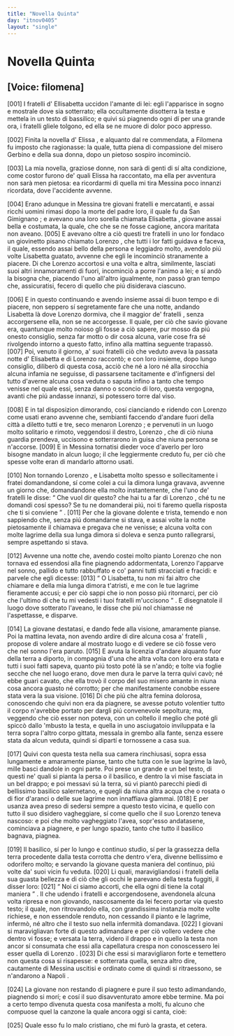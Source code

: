 ```yaml
---
title: "Novella Quinta"
day: "itnov0405"
layout: "single"
---
```

<div id="nov0405" type="novella" who="filomena">
 <h1>
  Novella Quinta
 </h1>
 <p>
  <h2>
   [Voice: filomena]
  </h2>
 </p>
 <argument>
  <p>
   <a name="p04050001">
    [001]
   </a>
   I
   <name persref="fratelli-0405" type="person">
    fratelli
   </name>
   d'
   <name persref="ellisabetta" type="person">
    Ellisabetta
   </name>
   uccidon l'amante di lei: egli l'apparisce in sogno e mostrale dove sia sotterrato; ella occultamente disotterra la testa e mettela in un testo di bassilico; e quivi s&uacute; piagnendo ogni d&iacute; per una grande ora, i fratelli gliele tolgono, ed ella se ne muore di dolor poco appresso.
  </p>
 </argument>
 <div3 type="commentary" who="author">
  <p>
   <a name="p04050002">
    [002]
   </a>
   Finita la novella d'
   <name persref="elissa" type="person">
    Elissa
   </name>
   , e alquanto dal re commendata, a
   <name persref="filomena" type="person">
    Filomena
   </name>
   fu imposto che ragionasse: la quale, tutta piena di compassione del misero
   <name persref="gerbino" type="person">
    Gerbino
   </name>
   e della sua donna, dopo un pietoso sospiro incominci&ograve;.
  </p>
 </div3>
 <div3 type="commentary" who="filomena">
  <p>
   <a name="p04050003">
    [003]
   </a>
   La mia novella, graziose donne, non sar&agrave; di genti di s&iacute; alta condizione, come costor furono de' quali
   <name persref="elissa" type="person">
    Elissa
   </name>
   ha raccontato, ma ella per avventura non sar&agrave; men pietosa: ea ricordarmi di quella mi tira
   <name placeref="messina" type="place">
    Messina
   </name>
   poco innanzi ricordata, dove l'accidente avvenne.
  </p>
 </div3>
 <p>
  <a name="p04050004">
   [004]
  </a>
  Erano adunque in
  <name placeref="messina" type="place">
   Messina
  </name>
  <name persref="fratelli-0405" type="person">
   tre giovani fratelli
  </name>
  e mercatanti, e assai ricchi uomini rimasi dopo la morte del padre loro, il quale fu da
  <name placeref="sangimignano" type="place">
   San Gimignano
  </name>
  ; e avevano una loro sorella chiamata
  <name persref="ellisabetta" type="person">
   Elisabetta
  </name>
  , giovane assai bella e costumata, la quale, che che se ne fosse cagione, ancora maritata non aveano.
  <a name="p04050005">
   [005]
  </a>
  E avevano oltre a ci&ograve; questi tre
  <name persref="fratelli-0405" type="person">
   fratelli
  </name>
  in uno lor fondaco un giovinetto pisano chiamato
  <name persref="lorenzo" type="person">
   Lorenzo
  </name>
  , che tutti i lor fatti guidava e faceva, il quale, essendo assai bello della persona e leggiadro molto, avendolo pi&uacute; volte
  <name persref="ellisabetta" type="person">
   Lisabetta
  </name>
  guatato, avvenne che egli le incominci&ograve; stranamente a piacere. Di che
  <name persref="lorenzo" type="person">
   Lorenzo
  </name>
  accortosi e una volta e altra, similmente, lasciati suoi altri innamoramenti di fuori, incominci&ograve; a porre l'animo a lei; e s&iacute; and&ograve; la bisogna che, piacendo l'uno all'altro igualmente, non pass&ograve; gran tempo che, assicuratisi, fecero di quello che pi&uacute; disiderava ciascuno.
 </p>
 <p>
  <a name="p04050006">
   [006]
  </a>
  E in questo continuando e avendo insieme assai di buon tempo e di piacere, non seppero s&iacute; segretamente fare che una notte, andando
  <name persref="ellisabetta" type="person">
   Lisabetta
  </name>
  l&agrave; dove
  <name persref="lorenzo" type="person">
   Lorenzo
  </name>
  dormiva, che il maggior de'
  <name persref="fratelli-0405" type="person">
   fratelli
  </name>
  , senza accorgersene ella, non se ne accorgesse. Il quale, per ci&ograve; che savio giovane era, quantunque molto noioso gli fosse a ci&ograve; sapere, pur mosso da pi&uacute; onesto consiglio, senza far motto o dir cosa alcuna, varie cose fra s&eacute; rivolgendo intorno a questo fatto, infino alla mattina seguente trapass&ograve;.
  <a name="p04050007">
   [007]
  </a>
  Poi, venuto il giorno, a' suoi
  <name persref="fratelli-0405" type="person">
   fratelli
  </name>
  ci&ograve; che veduto aveva la passata notte d'
  <name persref="ellisabetta" type="person">
   Elisabetta
  </name>
  e di
  <name persref="lorenzo" type="person">
   Lorenzo
  </name>
  raccont&ograve;; e con loro insieme, dopo lungo consiglio, diliber&ograve; di questa cosa, acci&ograve; che n&eacute; a loro n&eacute; alla sirocchia alcuna infamia ne seguisse, di passarsene tacitamente e d'infignersi del tutto d'averne alcuna cosa veduta o saputa infino a tanto che tempo venisse nel quale essi, senza danno o sconcio di loro, questa vergogna, avanti che pi&uacute; andasse innanzi, si potessero torre dal viso.
 </p>
 <p>
  <a name="p04050008">
   [008]
  </a>
  E in tal disposizion dimorando, cos&iacute; cianciando e ridendo con
  <name persref="lorenzo" type="person">
   Lorenzo
  </name>
  come usati erano avvenne che, sembianti faccendo d'andare fuori della citt&agrave; a diletto tutti e tre, seco menaron
  <name persref="lorenzo" type="person">
   Lorenzo
  </name>
  ; e pervenuti in un luogo molto solitario e rimoto, veggendosi il destro,
  <name persref="lorenzo" type="person">
   Lorenzo
  </name>
  , che di ci&ograve; niuna guardia prendeva, uccisono e sotterrarono in guisa che niuna persona se n'accorse.
  <a name="p04050009">
   [009]
  </a>
  E in
  <name placeref="messina" type="place">
   Messina
  </name>
  tornatisi dieder voce d'averlo per loro bisogne mandato in alcun luogo; il che leggiermente creduto fu, per ci&ograve; che spesse volte eran di mandarlo attorno usati.
 </p>
 <p>
  <a name="p04050010">
   [010]
  </a>
  Non tornando
  <name persref="lorenzo" type="person">
   Lorenzo
  </name>
  , e
  <name persref="ellisabetta" type="person">
   Lisabetta
  </name>
  molto spesso e sollecitamente i fratei domandandone, s&iacute; come colei a cui la dimora lunga gravava, avvenne un giorno che, domandandone ella molto instantemente, che l'uno de'
  <name persref="fratelli-0405" type="person">
   fratelli
  </name>
  le disse:
  <q direct="unspecified" who="fratelli-0405">
   Che vuol dir questo? che hai tu a far di
   <name persref="lorenzo" type="person">
    Lorenzo
   </name>
   , ch&eacute; tu ne domandi cos&iacute; spesso? Se tu ne domanderai pi&uacute;, noi ti faremo quella risposta che ti si conviene
  </q>
  .
  <a name="p04050011">
   [011]
  </a>
  Per che la giovane dolente e trista, temendo e non sappiendo che, senza pi&uacute; domandarne si stava, e assai volte la notte pietosamente il chiamava e pregava che ne venisse; e alcuna volta con molte lagrime della sua lunga dimora si doleva e senza punto rallegrarsi, sempre aspettando si stava.
 </p>
 <p>
  <a name="p04050012">
   [012]
  </a>
  Avvenne una notte che, avendo costei molto pianto
  <name persref="lorenzo" type="person">
   Lorenzo
  </name>
  che non tornava ed essendosi alla fine piagnendo addormentata,
  <name persref="lorenzo" type="person">
   Lorenzo
  </name>
  l'apparve nel sonno, pallido e tutto rabbuffato e co' panni tutti stracciati e fracidi: e parvele che egli dicesse:
  <a name="p04050013">
   [013]
  </a>
  <q direct="unspecified" who="lorenzo">
   O Lisabetta, tu non mi fai altro che chiamare e della mia lunga dimora t'atristi, e me con le tue lagrime fieramente accusi; e per ci&ograve; sappi che io non posso pi&uacute; ritornarci, per ci&ograve; che l'ultimo d&iacute; che tu mi vedesti i tuoi
   <name persref="fratelli-0405" type="person">
    fratelli
   </name>
   m'uccisono
  </q>
  . E disegnatole il luogo dove sotterato l'aveano, le disse che pi&uacute; nol chiamasse n&eacute; l'aspettasse, e disparve.
 </p>
 <p>
  <a name="p04050014">
   [014]
  </a>
  La giovane destatasi, e dando fede alla visione, amaramente pianse. Poi la mattina levata, non avendo ardire di dire alcuna cosa a'
  <name persref="fratelli-0405" type="person">
   fratelli
  </name>
  , propose di volere andare al mostrato luogo e di vedere se ci&ograve; fosse vero che nel sonno l'era paruto.
  <a name="p04050015">
   [015]
  </a>
  E avuta la licenzia d'andare alquanto fuor della terra a diporto, in compagnia d'una che altra volta con loro era stata e tutti i suoi fatti sapeva, quanto pi&uacute; tosto pot&eacute; l&agrave; se n'and&ograve;; e tolte via foglie secche che nel luogo erano, dove men dura le parve la terra quivi cav&ograve;; n&eacute; ebbe guari cavato, che ella trov&ograve; il corpo del suo misero amante in niuna cosa ancora guasto n&eacute; corrotto; per che manifestamente conobbe essere stata vera la sua visione.
  <a name="p04050016">
   [016]
  </a>
  Di che pi&uacute; che altra femina dolorosa, conoscendo che quivi non era da piagnere, se avesse potuto volentier tutto il corpo n'avrebbe portato per dargli pi&uacute; convenevole sepoltura; ma, veggendo che ci&ograve; esser non poteva, con un coltello il meglio che pot&eacute; gli spicc&ograve; dallo 'mbusto la testa, e quella in uno asciugatoio inviluppata e la terra sopra l'altro corpo gittata, messala in grembo alla fante, senza essere stata da alcun veduta, quindi si dipart&iacute; e tornossene a casa sua.
 </p>
 <p>
  <a name="p04050017">
   [017]
  </a>
  Quivi con questa testa nella sua camera rinchiusasi, sopra essa lungamente e amaramente pianse, tanto che tutta con le sue lagrime la lav&ograve;, mille basci dandole in ogni parte. Poi prese un grande e un bel testo, di questi ne' quali si pianta la persa o il basilico, e dentro la vi mise fasciata in un bel drappo; e poi messavi s&uacute; la terra, s&uacute; vi piant&ograve; parecchi piedi di bellissimo basilico salernetano, e quegli da niuna altra acqua che o rosata o di fior d'aranci o delle sue lagrime non innaffiava giammai.
  <a name="p04050018">
   [018]
  </a>
  E per usanza avea preso di sedersi sempre a questo testo vicina, e quello con tutto il suo disidero vagheggiare, s&iacute; come quello che il suo
  <name persref="lorenzo" type="person">
   Lorenzo
  </name>
  teneva nascoso: e poi che molto vagheggiato l'avea, sopr'esso andatasene, cominciava a piagnere, e per lungo spazio, tanto che tutto il basilico bagnava, piagnea.
 </p>
 <p>
  <a name="p04050019">
   [019]
  </a>
  Il basilico, s&iacute; per lo lungo e continuo studio, s&iacute; per la grassezza della terra procedente dalla testa corrotta che dentro v'era, divenne bellissimo e odorifero molto; e servando la giovane questa maniera del continuo, pi&uacute; volte da' suoi vicin fu veduta.
  <a name="p04050020">
   [020]
  </a>
  Li quali, maravigliandosi i
  <name persref="fratelli-0405" type="person">
   fratelli
  </name>
  della sua guasta bellezza e di ci&ograve; che gli occhi le parevano della testa fuggiti, il disser loro:
  <a name="p04050021">
   [021]
  </a>
  <q direct="unspecified" who="vicini-0405">
   Noi ci siamo accorti, che ella ogni d&iacute; tiene la cotal maniera
  </q>
  . Il che udendo i
  <name persref="fratelli-0405" type="person">
   fratelli
  </name>
  e accorgendosene, avendonela alcuna volta ripresa e non giovando, nascosamente da lei fecero portar via questo testo; il quale, non ritrovandolo ella, con grandissima instanzia molte volte richiese, e non essendole renduto, non cessando il pianto e le lagrime, inferm&ograve;, n&eacute; altro che il testo suo nella infermit&agrave; domandava.
  <a name="p04050022">
   [022]
  </a>
  I giovani si maravigliavan forte di questo adimandare e per ci&ograve; vollero vedere che dentro vi fosse; e versata la terra, videro il drappo e in quello la testa non ancor s&iacute; consumata che essi alla capellatura crespa non conoscessero lei esser quella di
  <name persref="lorenzo" type="person">
   Lorenzo
  </name>
  .
  <a name="p04050023">
   [023]
  </a>
  Di che essi si maravigliaron forte e temettero non questa cosa si risapesse: e sotterrata quella, senza altro dire, cautamente di
  <name placeref="messina" type="place">
   Messina
  </name>
  uscitisi e ordinato come di quindi si ritraessono, se n'andarono a
  <name placeref="napoli" type="place">
   Napoli
  </name>
  .
 </p>
 <p>
  <a name="p04050024">
   [024]
  </a>
  La giovane non restando di piagnere e pure il suo testo adimandando, piagnendo si mor&iacute;; e cos&iacute; il suo disavventurato amore ebbe termine. Ma poi a certo tempo divenuta questa cosa manifesta a molti, fu alcuno che compuose quel la canzone la quale ancora oggi si canta, cio&egrave;:
 </p>
 <div3 type="song">
  <lg>
   <a name="p04050025">
    [025]
   </a>
   <l>
    Quale esso fu lo malo cristiano,
   </l>
   <l>
    che mi fur&ograve; la grasta, et cetera.
   </l>
  </lg>
 </div3>
</div>